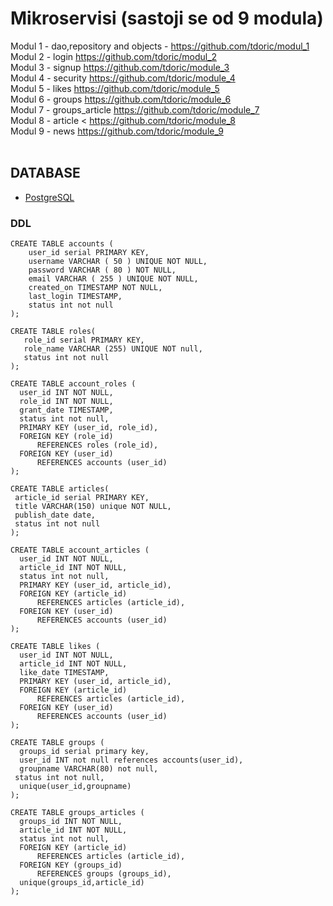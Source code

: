 # Mikroservisi (sastoji se od 9 modula)
Modul 1 - dao,repository and objects -
https://github.com/tdoric/modul_1  <br />
Modul 2 - login 
https://github.com/tdoric/modul_2 <br />
Modul 3 - signup 
https://github.com/tdoric/module_3 <br />
Modul 4 - security 
https://github.com/tdoric/module_4 <br />
Modul 5 - likes 
https://github.com/tdoric/module_5 <br />
Modul 6 - groups 
https://github.com/tdoric/module_6 <br />
Modul 7 - groups_article 
https://github.com/tdoric/module_7 <br />
Modul 8 - article <
https://github.com/tdoric/module_8 <br />
Modul 9 - news 
https://github.com/tdoric/module_9
<br /> <br />

## DATABASE  
- [PostgreSQL](https://hub.docker.com/_/postgres)
### DDL 
``` 
CREATE TABLE accounts (
	user_id serial PRIMARY KEY,
	username VARCHAR ( 50 ) UNIQUE NOT NULL,
	password VARCHAR ( 80 ) NOT NULL,
	email VARCHAR ( 255 ) UNIQUE NOT NULL,
	created_on TIMESTAMP NOT NULL,
    last_login TIMESTAMP,
    status int not null
);

CREATE TABLE roles(
   role_id serial PRIMARY KEY,
   role_name VARCHAR (255) UNIQUE NOT null,
   status int not null
);

CREATE TABLE account_roles (
  user_id INT NOT NULL,
  role_id INT NOT NULL,
  grant_date TIMESTAMP,
  status int not null,
  PRIMARY KEY (user_id, role_id),
  FOREIGN KEY (role_id)
      REFERENCES roles (role_id),
  FOREIGN KEY (user_id)
      REFERENCES accounts (user_id)
);

CREATE TABLE articles(
 article_id serial PRIMARY KEY,
 title VARCHAR(150) unique NOT NULL,
 publish_date date,
 status int not null
);

CREATE TABLE account_articles (
  user_id INT NOT NULL,
  article_id INT NOT NULL,
  status int not null,
  PRIMARY KEY (user_id, article_id),
  FOREIGN KEY (article_id)
      REFERENCES articles (article_id),
  FOREIGN KEY (user_id)
      REFERENCES accounts (user_id)
);

CREATE TABLE likes (
  user_id INT NOT NULL,
  article_id INT NOT NULL,
  like_date TIMESTAMP,
  PRIMARY KEY (user_id, article_id),
  FOREIGN KEY (article_id)
      REFERENCES articles (article_id),
  FOREIGN KEY (user_id)
      REFERENCES accounts (user_id)
);

CREATE TABLE groups (
  groups_id serial primary key,
  user_id INT not null references accounts(user_id),
  groupname VARCHAR(80) not null,
 status int not null,
  unique(user_id,groupname)
);

CREATE TABLE groups_articles (
  groups_id INT NOT NULL,
  article_id INT NOT NULL,
  status int not null,
  FOREIGN KEY (article_id)
      REFERENCES articles (article_id),
  FOREIGN KEY (groups_id)
      REFERENCES groups (groups_id),
  unique(groups_id,article_id)
);
``` 
